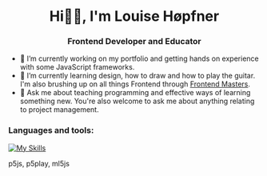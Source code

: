 <h1 align="center"> Hi✌🏽, I'm Louise Høpfner </h1>

<h3 align="center"> Frontend Developer and Educator </h3>

- 🔭 I’m currently working on my portfolio and getting hands on experience with some JavaScript frameworks. 
- 🌱 I’m currently learning design, how to draw and how to play the guitar. I'm also brushing up on all things Frontend through [Frontend Masters](https://frontendmasters.com/).  
- 💬 Ask me about teaching programming and effective ways of learning something new. You're also welcome to ask me about anything relating to project management.  

<h3> Languages and tools:</h3>

[![My Skills](https://skillicons.dev/icons?i=html,css,js,nodejs,react,vite,astro,figma,ps,netlify)](https://skillicons.dev)

p5js, p5play, ml5js

  <!--
**louissse/louissse** is a ✨ _special_ ✨ repository because its `README.md` (this file) appears on your GitHub profile.

Here are some ideas to get you started:

- 🔭 I’m currently working on ...
- 🌱 I’m currently learning ...
- 👯 I’m looking to collaborate on ...
- 🤔 I’m looking for help with ...
- 💬 Ask me about ...
- 📫 How to reach me: ...
- 😄 Pronouns: ...
- ⚡ Fun fact: ...
-->
